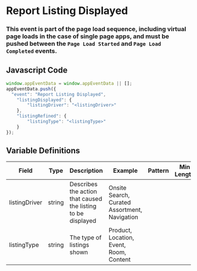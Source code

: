 # Report Listing Displayed

### This event is part of the page load sequence, including virtual page loads in the case of single page apps, and must be pushed between the `Page Load Started` and `Page Load Completed` events.

## Javascript Code
```js
window.appEventData = window.appEventData || [];
appEventData.push({
  "event": "Report Listing Displayed",
    "listingDisplayed": {
        "listingDriver": "<listingDriver>"
    },
    "listingRefined": {
        "listingType": "<listingType>"
    }
});
```

## Variable Definitions

|Field|Type|Description|Example|Pattern|Min Length|Max Length|Minimum|Maximum|Multiple Of|
| --- | --- | --- | --- | --- | --- | --- | --- | --- | --- |
|listingDriver|string|Describes the action that caused the listing to be displayed|Onsite Search, Curated Assortment, Navigation|||||||
|listingType|string|The type of listings shown|Product, Location, Event, Room, Content|||||||
